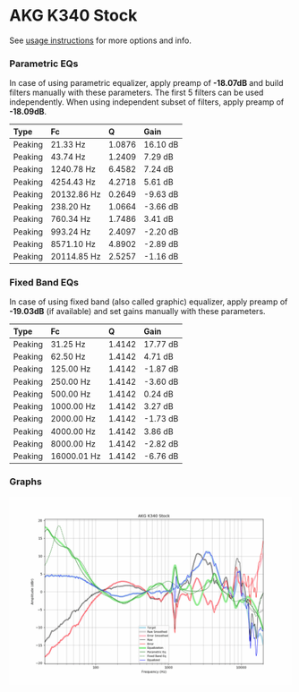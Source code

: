 # AKG K340 Stock
See [usage instructions](https://github.com/jaakkopasanen/AutoEq#usage) for more options and info.

### Parametric EQs
In case of using parametric equalizer, apply preamp of **-18.07dB** and build filters manually
with these parameters. The first 5 filters can be used independently.
When using independent subset of filters, apply preamp of **-18.09dB**.

| Type    | Fc          |      Q | Gain     |
|:--------|:------------|:-------|:---------|
| Peaking | 21.33 Hz    | 1.0876 | 16.10 dB |
| Peaking | 43.74 Hz    | 1.2409 | 7.29 dB  |
| Peaking | 1240.78 Hz  | 6.4582 | 7.24 dB  |
| Peaking | 4254.43 Hz  | 4.2718 | 5.61 dB  |
| Peaking | 20132.86 Hz | 0.2649 | -9.63 dB |
| Peaking | 238.20 Hz   | 1.0664 | -3.66 dB |
| Peaking | 760.34 Hz   | 1.7486 | 3.41 dB  |
| Peaking | 993.24 Hz   | 2.4097 | -2.20 dB |
| Peaking | 8571.10 Hz  | 4.8902 | -2.89 dB |
| Peaking | 20114.85 Hz | 2.5257 | -1.16 dB |

### Fixed Band EQs
In case of using fixed band (also called graphic) equalizer, apply preamp of **-19.03dB**
(if available) and set gains manually with these parameters.

| Type    | Fc          |      Q | Gain     |
|:--------|:------------|:-------|:---------|
| Peaking | 31.25 Hz    | 1.4142 | 17.77 dB |
| Peaking | 62.50 Hz    | 1.4142 | 4.71 dB  |
| Peaking | 125.00 Hz   | 1.4142 | -1.87 dB |
| Peaking | 250.00 Hz   | 1.4142 | -3.60 dB |
| Peaking | 500.00 Hz   | 1.4142 | 0.24 dB  |
| Peaking | 1000.00 Hz  | 1.4142 | 3.27 dB  |
| Peaking | 2000.00 Hz  | 1.4142 | -1.73 dB |
| Peaking | 4000.00 Hz  | 1.4142 | 3.86 dB  |
| Peaking | 8000.00 Hz  | 1.4142 | -2.82 dB |
| Peaking | 16000.01 Hz | 1.4142 | -6.76 dB |

### Graphs
![](./AKG%20K340%20Stock.png)